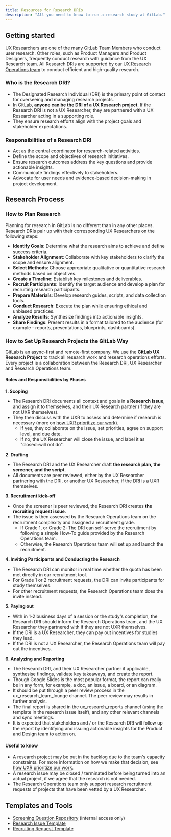```yaml
---
title: Resources for Research DRIs
description: "All you need to know to run a research study at GitLab."
---
```


## Getting started

UX Researchers are one of the many GitLab Team Members who conduct user research. Other roles, such as Product Managers and Product Designers, frequently conduct research with guidance from the UX Research team. All Research DRIs are supported by our [UX Research Operations team](/handbook/product/ux/ux-research-coordination/) to conduct efficient and high-quality research.

### Who is the Research DRI?

- The Designated Research Individual (DRI) is the primary point of contact for overseeing and managing research projects.
- In GitLab, **anyone can be the DRI of a UX Research project**. If the Research DRI is not a UX Researcher, they are partnered with a UX Researcher acting in a supporting role.
- They ensure research efforts align with the project goals and stakeholder expectations.

### Responsibilities of a Research DRI

- Act as the central coordinator for research-related activities.
- Define the scope and objectives of research initiatives.
- Ensure research outcomes address the key questions and provide actionable insights.
- Communicate findings effectively to stakeholders.
- Advocate for user needs and evidence-based decision-making in project development.

## Research Process

### How to Plan Research

Planning for research in GitLab is no different than in any other places. Research DRIs pair up with their corresponding UX Researchers on the following steps:

- **Identify Goals**: Determine what the research aims to achieve and define success criteria.
- **Stakeholder Alignment**: Collaborate with key stakeholders to clarify the scope and ensure alignment.
- **Select Methods**: Choose appropriate qualitative or quantitative research methods based on objectives.
- **Create a Timeline**: Establish key milestones and deliverables.
- **Recruit Participants**: Identify the target audience and develop a plan for recruiting research participants.
- **Prepare Materials**: Develop research guides, scripts, and data collection tools.
- **Conduct Research**: Execute the plan while ensuring ethical and unbiased practices.
- **Analyze Results**: Synthesize findings into actionable insights.
- **Share Findings**: Present results in a format tailored to the audience (for example - reports, presentations, blueprints, dashboards).

### How to Set Up Research Projects the GitLab Way

GitLab is an async-first and remote-first company. We use the **GitLab UX Research Project** to track all research work and research operations efforts. Every project is a collaboration between the Research DRI, UX Researcher and Research Operations team.

#### Roles and Responsibilities by Phases

**1. Scoping**

- The Research DRI documents all context and goals in a **Research Issue**, and assign it to themselves, and their UX Research partner (if they are not UXR themselves).
- They then discuss with the UXR to assess and determine if research is necessary (more on [how UXR prioritize our work](/handbook/product/ux/ux-research/research-prioritization)).
  - If yes, they collaborate on the issue, set priorities, agree on support level, and due date.
  - If no, the UX Researcher will close the issue, and label it as "closed::will not do".

**2. Drafting**

- The Research DRI and the UX Researcher draft **the research plan, the screener, and the script**.
- All documents are peer reviewed, either by the UX Researcher partnering with the DRI, or another UX Researcher, if the DRI is a UXR themselves.

**3. Recruitment kick-off**

- Once the screener is peer reviewed, the Research DRI creates **the recruiting request issue**.
- The issue is then assessed by the Research Operations team on the recruitment complexity and assigned a recruitment grade.
  - If Grade 1, or Grade 2: The DRI can self-serve the recruitment by following a simple How-To guide provided by the Research Operations team.
  - Otherwise, the Research Operations team will set up and launch the recruitment.

**4. Inviting Participants and Conducting the Research**

- The Research DRI can monitor in real time whether the quota has been met directly in our recruitment tool.
- For Grade 1 or 2 recruitment requests, the DRI can invite participants for study themselves.
- For other recruitment requests, the Research Operations team does the invite instead.

**5. Paying out**

- With in 1-2 business days of a session or the study's completion, the Research DRI should inform the Research Operations team, and the UX Researcher they partnered with if they are not UXR themselves.
- If the DRI is a UX Researcher, they can pay out incentives for studies they lead.
- If the DRI is not a UX Researcher, the Research Operations team will pay out the incentives.

**6. Analyzing and Reporting**

- The Research DRI, and their UX Researcher partner if applicable, synthesise findings, validate key takeaways, and create the report.
- Though Google Slides is the most popular format, the report can really be in any form, for example, a doc, an issue, a board, or an diagram.
- It should be put through a peer review process in the ux_research_team_lounge channel. The peer review may results in further analysis.
- The final report is shared in the ux_research_reports channel (using the template in the research issue itself), and any other relevant channels and sync meetings.
- It is expected that stakeholders and / or the Research DRI will follow up the report by identifying and issuing actionable insights for the Product and Design team to action on.

#### Useful to know

- A research project may be put in the backlog due to the team's capacity constraints. For more information on how we make that decision, see [how UXR prioritize our work](/handbook/product/ux/ux-research/research-prioritization).
- A research issue may be closed / terminated before being turned into an actual project, if we agree that the research is not needed.
- The Research Operations team only support research recruitment requests of projects that have been vetted by a UX Researcher.

## Templates and Tools

- [Screening Question Repository](https://docs.google.com/document/d/1v8_a3DH9UKhakn61Z1vFXUT-IOAPC6-FwJegaquYUS4/edit?usp=sharing) (internal access only)
- [Research Issue Template](https://gitlab.com/gitlab-org/ux-research/-/blob/master/.gitlab/issue_templates/Research%20Issue.md?ref_type=heads)
- [Recruiting Request Template](https://gitlab.com/gitlab-org/ux-research/-/blob/master/.gitlab/issue_templates/Recruiting%20request.md?ref_type=heads)
